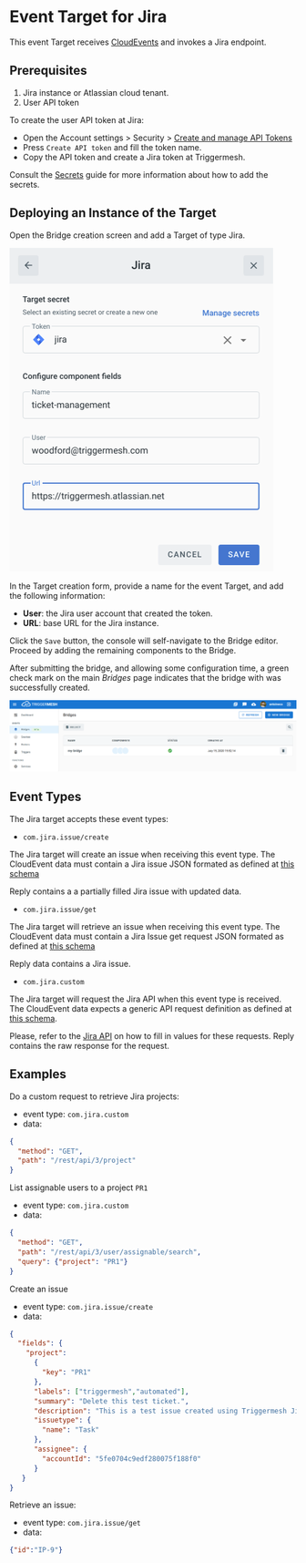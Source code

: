 # Event Target for Jira

This event Target receives [CloudEvents][ce] and invokes a Jira endpoint.

## Prerequisites

1. Jira instance or Atlassian cloud tenant.
1. User API token

To create the user API token at Jira:

- Open the Account settings > Security > [Create and manage API Tokens][api-tokens]
- Press `Create API token` and fill the token name.
- Copy the API token and create a Jira token at Triggermesh.

Consult the [Secrets](../guides/secrets.md) guide for more information about how to add the secrets.

## Deploying an Instance of the Target

Open the Bridge creation screen and add a Target of type Jira.

![Adding a Jira Target](../images/jira-target/jira-target-creation.png)

In the Target creation form, provide a name for the event Target, and add the following information:

* **User**: the Jira user account that created the token.
* **URL**: base URL for the Jira instance.

Click the `Save` button, the console will self-navigate to the Bridge editor. Proceed by adding the remaining components to the Bridge.

After submitting the bridge, and allowing some configuration time, a green check mark on the main _Bridges_ page indicates that the bridge with was successfully created.

![Bridge status](../images/bridge-status-green.png)

## Event Types

The Jira target accepts these event types:

- `com.jira.issue/create`

The Jira target will create an issue when receiving this event type. The CloudEvent data must contain a Jira issue JSON formated as defined at [this schema](../schemas/jira.issue.json)

Reply contains a a partially filled Jira issue with updated data.

- `com.jira.issue/get`

The Jira target will retrieve an issue when receiving this event type. The CloudEvent data must contain a Jira Issue get request  JSON formated as defined at [this schema](../schemas/jira.issue.get.json)

Reply data contains a Jira issue.

- `com.jira.custom`

The Jira target will request the Jira API when this event type is received. The CloudEvent data expects a generic API request definition as defined at [this schema](../schemas/jira.custom.json).

Please, refer to the [Jira API][jira-api] on how to fill in values for these requests. Reply contains the raw response for the request.

## Examples

Do a custom request to retrieve Jira projects:

* event type: `com.jira.custom`
* data:
```json
{
  "method": "GET",
  "path": "/rest/api/3/project"
}
```

List assignable users to a project `PR1`

* event type: `com.jira.custom`
* data:
```json
{
  "method": "GET",
  "path": "/rest/api/3/user/assignable/search",
  "query": {"project": "PR1"}
}
```

Create an issue

* event type: `com.jira.issue/create`
* data:
```json
{
  "fields": {
    "project":
      {
        "key": "PR1"
      },
      "labels": ["triggermesh","automated"],
      "summary": "Delete this test ticket.",
      "description": "This is a test issue created using Triggermesh Jira Target",
      "issuetype": {
        "name": "Task"
      },
      "assignee": {
        "accountId": "5fe0704c9edf280075f188f0"
      }
   }
}
```

Retrieve an issue:

* event type: `com.jira.issue/get`
* data:
```json
{"id":"IP-9"}
```

[ce]: https://cloudevents.io/
[api-tokens]: https://id.atlassian.com/manage-profile/security/api-tokens
[ce-jsonformat]: https://github.com/cloudevents/spec/blob/v1.0/json-format.md
[jira-api]: https://developer.atlassian.com/cloud/jira/software/rest/intro/
